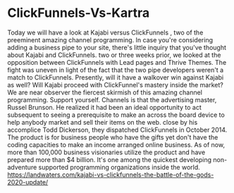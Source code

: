 # ClickFunnels-Vs-Kartra
Today we will have a look at Kajabi versus ClickFunnels , two of the preeminent amazing channel programming. In case you're considering adding a business pipe to your site, there's little inquiry that you've thought about Kajabi and ClickFunnels. two or three weeks prior, we looked at the opposition between ClickFunnels with Lead pages and Thrive Themes. The fight was uneven in light of the fact that the two pipe developers weren't a match to ClickFunnels. Presently, will it have a walkover win against Kajabi as well? Will Kajabi proceed with ClickFunnel's mastery inside the market? We are near observer the fiercest skirmish of this amazing channel programming. Support yourself. Channels is that the advertising master, Russel Brunson. He realized it had been an ideal opportunity to act subsequent to seeing a prerequisite to make an across the board device to help anybody market and sell their items on the web. close by his accomplice Todd Dickerson, they dispatched ClickFunnels in October 2014. The product is for business people who have the gifts yet don't have the coding capacities to make an income arranged online business. As of now, more than 100,000 business visionaries utilize the product and have prepared more than $4 billion. It's one among the quickest developing non-adventure supported programming organizations inside the world. https://landwaters.com/kajabi-vs-clickfunnels-the-battle-of-the-gods-2020-update/
